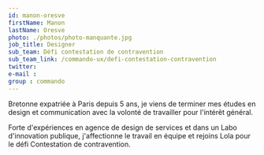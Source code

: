 ```yaml
---
id: manon-oresve
firstName: Manon
lastName: Oresve
photo: ./photos/photo-manquante.jpg
job_title: Designer
sub_team: Défi contestation de contravention
sub_team_link: /commando-ux/defi-contestation-contravention
twitter:
e-mail :
group : commando
---
```


Bretonne expatriée à Paris depuis 5 ans, je viens de terminer mes études en design et communication avec la volonté de travailler pour l'intérêt général.

Forte d'expériences en agence de design de services et dans un Labo d'innovation publique, j'affectionne le travail en équipe et rejoins Lola pour le défi Contestation de contravention.
